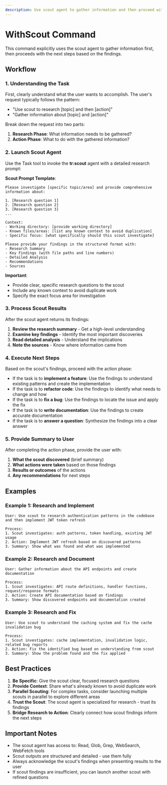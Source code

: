 ```yaml
---
description: Use scout agent to gather information and then proceed with the task
---
```


# WithScout Command

This command explicitly uses the scout agent to gather information first, then proceeds with the next steps based on the findings.

## Workflow

### 1. Understanding the Task

First, clearly understand what the user wants to accomplish. The user's request typically follows the pattern:
- "Use scout to research [topic] and then [action]"
- "Gather information about [topic] and [action]"

Break down the request into two parts:
1. **Research Phase**: What information needs to be gathered?
2. **Action Phase**: What to do with the gathered information?

### 2. Launch Scout Agent

Use the Task tool to invoke the **tr:scout** agent with a detailed research prompt:

**Scout Prompt Template**:
```
Please investigate [specific topic/area] and provide comprehensive information about:

1. [Research question 1]
2. [Research question 2]
3. [Research question 3]
...

Context:
- Working directory: [provide working directory]
- Known files/areas: [list any known context to avoid duplication]
- Specific focus: [what specifically should this scout investigate]

Please provide your findings in the structured format with:
- Research Summary
- Key Findings (with file paths and line numbers)
- Detailed Analysis
- Recommendations
- Sources
```

**Important**:
- Provide clear, specific research questions to the scout
- Include any known context to avoid duplicate work
- Specify the exact focus area for investigation

### 3. Process Scout Results

After the scout agent returns its findings:

1. **Review the research summary** - Get a high-level understanding
2. **Examine key findings** - Identify the most important discoveries
3. **Read detailed analysis** - Understand the implications
4. **Note the sources** - Know where information came from

### 4. Execute Next Steps

Based on the scout's findings, proceed with the action phase:

- If the task is to **implement a feature**: Use the findings to understand existing patterns and create the implementation
- If the task is to **refactor code**: Use the findings to identify what needs to change and how
- If the task is to **fix a bug**: Use the findings to locate the issue and apply the fix
- If the task is to **write documentation**: Use the findings to create accurate documentation
- If the task is to **answer a question**: Synthesize the findings into a clear answer

### 5. Provide Summary to User

After completing the action phase, provide the user with:

1. **What the scout discovered** (brief summary)
2. **What actions were taken** based on those findings
3. **Results or outcomes** of the actions
4. **Any recommendations** for next steps

## Examples

### Example 1: Research and Implement
```
User: Use scout to research authentication patterns in the codebase and then implement JWT token refresh

Process:
1. Scout investigates: auth patterns, token handling, existing JWT usage
2. Action: Implement JWT refresh based on discovered patterns
3. Summary: Show what was found and what was implemented
```

### Example 2: Research and Document
```
User: Gather information about the API endpoints and create documentation

Process:
1. Scout investigates: API route definitions, handler functions, request/response formats
2. Action: Create API documentation based on findings
3. Summary: Show discovered endpoints and documentation created
```

### Example 3: Research and Fix
```
User: Use scout to understand the caching system and fix the cache invalidation bug

Process:
1. Scout investigates: cache implementation, invalidation logic, related bug reports
2. Action: Fix the identified bug based on understanding from scout
3. Summary: Show the problem found and the fix applied
```

## Best Practices

1. **Be Specific**: Give the scout clear, focused research questions
2. **Provide Context**: Share what's already known to avoid duplicate work
3. **Parallel Scouting**: For complex tasks, consider launching multiple scouts in parallel to explore different areas
4. **Trust the Scout**: The scout agent is specialized for research - trust its findings
5. **Bridge Research to Action**: Clearly connect how scout findings inform the next steps

## Important Notes

- The scout agent has access to: Read, Glob, Grep, WebSearch, WebFetch tools
- Scout outputs are structured and detailed - use them fully
- Always acknowledge the scout's findings when presenting results to the user
- If scout findings are insufficient, you can launch another scout with refined questions